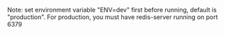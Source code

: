 Note: set environment variable "ENV=dev" first before running, default is "production".
For production, you must have redis-server running on port 6379
